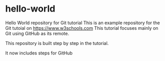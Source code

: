 # hello-world
Hello World repository for Git tutorial
This is an example repository for the Git tutoial on https://www.w3schools.com
This tutorial focuses mainly on Git using GitHub as its remote.

This repository is built step by step in the tutorial.

It now includes steps for GitHub
